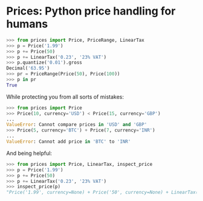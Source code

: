 Prices: Python price handling for humans
========================================

```python
>>> from prices import Price, PriceRange, LinearTax
>>> p = Price('1.99')
>>> p += Price(50)
>>> p += LinearTax('0.23', '23% VAT')
>>> p.quantize('0.01').gross
Decimal('63.95')
>>> pr = PriceRange(Price(50), Price(100))
>>> p in pr
True
```

While protecting you from all sorts of mistakes:

```python
>>> from prices import Price
>>> Price(10, currency='USD') < Price(15, currency='GBP')
...
ValueError: Cannot compare prices in 'USD' and 'GBP'
>>> Price(5, currency='BTC') + Price(7, currency='INR')
...
ValueError: Cannot add price in 'BTC' to 'INR'
```

And being helpful:

```python
>>> from prices import Price, LinearTax, inspect_price
>>> p = Price('1.99')
>>> p += Price(50)
>>> p += LinearTax('0.23', '23% VAT')
>>> inspect_price(p)
"Price('1.99', currency=None) + Price('50', currency=None) + LinearTax('0.23', name='23% VAT')"
```
